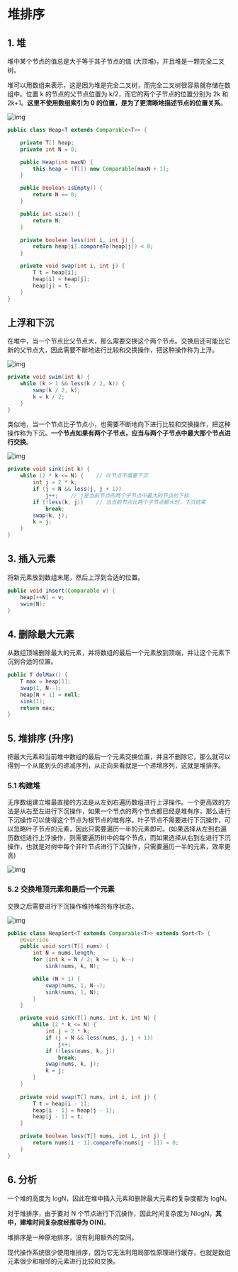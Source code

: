 # 堆排序

## 1. 堆

堆中某个节点的值总是大于等于其子节点的值 (大顶堆)，并且堆是一颗完全二叉树。

堆可以用数组来表示，这是因为堆是完全二叉树，而完全二叉树很容易就存储在数组中。位置 k 的节点的父节点位置为 k/2，而它的两个子节点的位置分别为 2k 和 2k+1。**这里不使用数组索引为 0 的位置，是为了更清晰地描述节点的位置关系**。

![img](https://cyc2018.github.io/CS-Notes/pics/8_200.png)

```java
public class Heap<T extends Comparable<T>> {

    private T[] heap;
    private int N = 0;

    public Heap(int maxN) {
        this.heap = (T[]) new Comparable[maxN + 1];
    }

    public boolean isEmpty() {
        return N == 0;
    }

    public int size() {
        return N;
    }

    private boolean less(int i, int j) {
        return heap[i].compareTo(heap[j]) < 0;
    }

    private void swap(int i, int j) {
        T t = heap[i];
        heap[i] = heap[j];
        heap[j] = t;
    }
}
```

## 上浮和下沉

在堆中，当一个节点比父节点大，那么需要交换这个两个节点。交换后还可能比它新的父节点大，因此需要不断地进行比较和交换操作，把这种操作称为上浮。

![img](https://cyc2018.github.io/CS-Notes/pics/81550405360028.gif)

```java
private void swim(int k) {
    while (k > 1 && less(k / 2, k)) {
        swap(k / 2, k);
        k = k / 2;
    }
}
```

类似地，当一个节点比子节点小，也需要不断地向下进行比较和交换操作，把这种操作称为下沉。**一个节点如果有两个子节点，应当与两个子节点中最大那个节点进行交换**。

![img](https://cyc2018.github.io/CS-Notes/pics/91550405374894.gif)

```java
private void sink(int k) {
    while (2 * k <= N) {	// 叶节点不需要下沉
        int j = 2 * k;
        if (j < N && less(j, j + 1))
            j++;	// j是当前节点的两个子节点中最大的节点的下标
        if (!less(k, j))	// 当当前节点比两个子节点都大时，下沉结束
            break;
        swap(k, j);
        k = j;
    }
}
```

## 3. 插入元素

将新元素放到数组末尾，然后上浮到合适的位置。

```java
public void insert(Comparable v) {
    heap[++N] = v;
    swim(N);
}
```

## 4. 删除最大元素

从数组顶端删除最大的元素，并将数组的最后一个元素放到顶端，并让这个元素下沉到合适的位置。

```java
public T delMax() {
    T max = heap[1];
    swap(1, N--);
    heap[N + 1] = null;
    sink(1);
    return max;
}
```

## 5. 堆排序 (升序)

把最大元素和当前堆中数组的最后一个元素交换位置，并且不删除它，那么就可以得到一个从尾到头的递减序列，从正向来看就是一个递增序列，这就是堆排序。

### 5.1 构建堆

无序数组建立堆最直接的方法是从左到右遍历数组进行上浮操作。一个更高效的方法是从右至左进行下沉操作，如果一个节点的两个节点都已经是堆有序，那么进行下沉操作可以使得这个节点为根节点的堆有序。叶子节点不需要进行下沉操作，可以忽略叶子节点的元素，因此只需要遍历一半的元素即可。(如果选择从左到右遍历数组进行上浮操作，则需要遍历树中的每个节点，而如果选择从右到左进行下沉操作，也就是对树中每个非叶节点进行下沉操作，只需要遍历一半的元素，效率更高)

![img](https://cyc2018.github.io/CS-Notes/pics/101550406418006.gif)

### 5.2 交换堆顶元素和最后一个元素

交换之后需要进行下沉操作维持堆的有序状态。

![img](https://cyc2018.github.io/CS-Notes/pics/111550407277293.gif)

```java
public class HeapSort<T extends Comparable<T>> extends Sort<T> {
    @Override
    public void sort(T[] nums) {
        int N = nums.length;
        for (int k = N / 2; k >= 1; k--)
            sink(nums, k, N);

        while (N > 1) {
            swap(nums, 1, N--);
            sink(nums, 1, N);
        }
    }

    private void sink(T[] nums, int k, int N) {
        while (2 * k <= N) {
            int j = 2 * k;
            if (j < N && less(nums, j, j + 1))
                j++;
            if (!less(nums, k, j))
                break;
            swap(nums, k, j);
            k = j;
        }
    }
    
    private void swap(T[] nums, int i, int j) {
        T t = heap[i - 1];
        heap[i - 1] = heap[j - 1];
        heap[j - 1] = t;
    }

    private boolean less(T[] nums, int i, int j) {
        return nums[i - 1].compareTo(nums[j - 1]) < 0;
    }
}
```

## 6. 分析

一个堆的高度为 logN，因此在堆中插入元素和删除最大元素的复杂度都为 logN。

对于堆排序，由于要对 N 个节点进行下沉操作，因此时间复杂度为 NlogN。**其中，建堆时间复杂度经推导为 O(N)**。

堆排序是一种原地排序，没有利用额外的空间。

现代操作系统很少使用堆排序，因为它无法利用局部性原理进行缓存，也就是数组元素很少和相邻的元素进行比较和交换。

